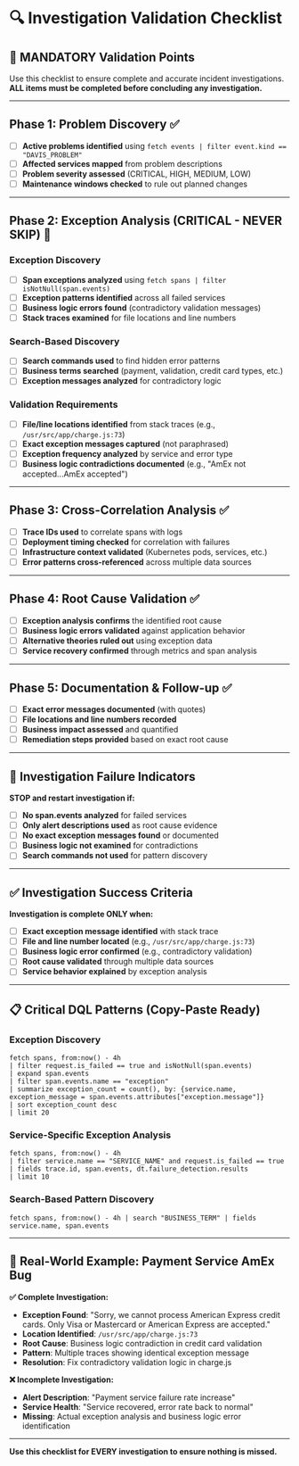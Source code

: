 # 🔍 Investigation Validation Checklist

## 🚨 MANDATORY Validation Points

Use this checklist to ensure complete and accurate incident investigations. **ALL items must be completed before concluding any investigation.**

---

## Phase 1: Problem Discovery ✅

- [ ] **Active problems identified** using `fetch events | filter event.kind == "DAVIS_PROBLEM"`
- [ ] **Affected services mapped** from problem descriptions
- [ ] **Problem severity assessed** (CRITICAL, HIGH, MEDIUM, LOW)
- [ ] **Maintenance windows checked** to rule out planned changes

---

## Phase 2: Exception Analysis (CRITICAL - NEVER SKIP) 🚨

### Exception Discovery

- [ ] **Span exceptions analyzed** using `fetch spans | filter isNotNull(span.events)`
- [ ] **Exception patterns identified** across all failed services
- [ ] **Business logic errors found** (contradictory validation messages)
- [ ] **Stack traces examined** for file locations and line numbers

### Search-Based Discovery

- [ ] **Search commands used** to find hidden error patterns
- [ ] **Business terms searched** (payment, validation, credit card types, etc.)
- [ ] **Exception messages analyzed** for contradictory logic

### Validation Requirements

- [ ] **File/line locations identified** from stack traces (e.g., `/usr/src/app/charge.js:73`)
- [ ] **Exact exception messages captured** (not paraphrased)
- [ ] **Exception frequency analyzed** by service and error type
- [ ] **Business logic contradictions documented** (e.g., "AmEx not accepted...AmEx accepted")

---

## Phase 3: Cross-Correlation Analysis ✅

- [ ] **Trace IDs used** to correlate spans with logs
- [ ] **Deployment timing checked** for correlation with failures
- [ ] **Infrastructure context validated** (Kubernetes pods, services, etc.)
- [ ] **Error patterns cross-referenced** across multiple data sources

---

## Phase 4: Root Cause Validation ✅

- [ ] **Exception analysis confirms** the identified root cause
- [ ] **Business logic errors validated** against application behavior
- [ ] **Alternative theories ruled out** using exception data
- [ ] **Service recovery confirmed** through metrics and span analysis

---

## Phase 5: Documentation & Follow-up ✅

- [ ] **Exact error messages documented** (with quotes)
- [ ] **File locations and line numbers recorded**
- [ ] **Business impact assessed** and quantified
- [ ] **Remediation steps provided** based on exact root cause

---

## 🚫 Investigation Failure Indicators

**STOP and restart investigation if:**

- [ ] **No span.events analyzed** for failed services
- [ ] **Only alert descriptions used** as root cause evidence
- [ ] **No exact exception messages found** or documented
- [ ] **Business logic not examined** for contradictions
- [ ] **Search commands not used** for pattern discovery

---

## ✅ Investigation Success Criteria

**Investigation is complete ONLY when:**

- [ ] **Exact exception message identified** with stack trace
- [ ] **File and line number located** (e.g., `/usr/src/app/charge.js:73`)
- [ ] **Business logic error confirmed** (e.g., contradictory validation)
- [ ] **Root cause validated** through multiple data sources
- [ ] **Service behavior explained** by exception analysis

---

## 📋 Critical DQL Patterns (Copy-Paste Ready)

### Exception Discovery

```dql
fetch spans, from:now() - 4h
| filter request.is_failed == true and isNotNull(span.events)
| expand span.events
| filter span.events.name == "exception"
| summarize exception_count = count(), by: {service.name, exception_message = span.events.attributes["exception.message"]}
| sort exception_count desc
| limit 20
```

### Service-Specific Exception Analysis

```dql
fetch spans, from:now() - 4h
| filter service.name == "SERVICE_NAME" and request.is_failed == true
| fields trace.id, span.events, dt.failure_detection.results
| limit 10
```

### Search-Based Pattern Discovery

```dql
fetch spans, from:now() - 4h | search "BUSINESS_TERM" | fields service.name, span.events
```

---

## 🎯 Real-World Example: Payment Service AmEx Bug

**✅ Complete Investigation:**

- **Exception Found**: "Sorry, we cannot process American Express credit cards. Only Visa or Mastercard or American Express are accepted."
- **Location Identified**: `/usr/src/app/charge.js:73`
- **Root Cause**: Business logic contradiction in credit card validation
- **Pattern**: Multiple traces showing identical exception message
- **Resolution**: Fix contradictory validation logic in charge.js

**❌ Incomplete Investigation:**

- **Alert Description**: "Payment service failure rate increase"
- **Service Health**: "Service recovered, error rate back to normal"
- **Missing**: Actual exception analysis and business logic error identification

---

**Use this checklist for EVERY investigation to ensure nothing is missed.**
